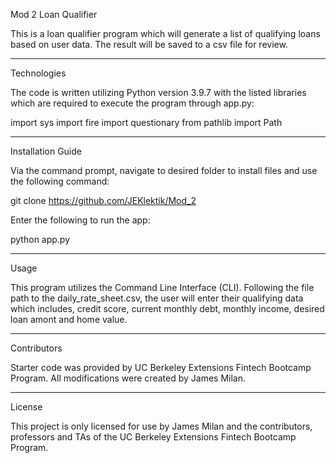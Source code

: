 Mod 2 Loan Qualifier

This is a loan qualifier program which will generate a list of qualifying loans based on user data.  The result will be saved to a csv file for review.

---

Technologies

The code is written utilizing Python version 3.9.7 with the listed libraries which are required to execute the program through app.py:
 
 import sys
 import fire
 import questionary
 from pathlib import Path

---

Installation Guide

Via the command prompt, navigate to desired folder to install files and use the following command:
   
   git clone https://github.com/JEKlektik/Mod_2

Enter the following to run the app:
   
   python app.py
   
---

Usage

This program utilizes the Command Line Interface (CLI).  Following the file path to the daily_rate_sheet.csv, the user will enter their qualifying data which includes, credit score, current monthly debt, monthly income, desired loan amont and home value.

---

Contributors

Starter code was provided by UC Berkeley Extensions Fintech Bootcamp Program.  All modifications were created by James Milan.

---

License

This project is only licensed for use by James Milan and the contributors, professors and TAs of the UC Berkeley Extensions Fintech Bootcamp Program.
